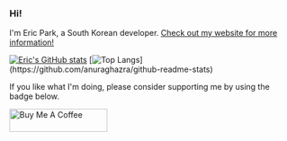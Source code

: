 ### Hi!

I'm Eric Park, a South Korean developer. [Check out my website for more information!][my-website]

[my-website]: https://ericswpark.com

[![Eric's GitHub stats](https://github-readme-stats.vercel.app/api?username=ericswpark)](https://github.com/anuraghazra/github-readme-stats)
[![Top Langs](https://github-readme-stats.vercel.app/api/top-langs/?username=ericswpark&layout=compact&langs_count=10&exclude_repo=android_kernel_samsung_msm8974,android_device_samsung_frescolteskt,SM-N750S_KOR_LL_Opensource,SCH-I909_CHN_GB_Opensource_Update1,)](https://github.com/anuraghazra/github-readme-stats)

If you like what I'm doing, please consider supporting me by using the badge below.

<a href="https://www.buymeacoffee.com/ericswpark" target="_blank"><img src="https://cdn.buymeacoffee.com/buttons/default-orange.png" alt="Buy Me A Coffee" height="41" width="174"></a>
